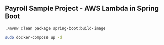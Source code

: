 ## Payroll Sample Project - AWS Lambda in Spring Boot

```bash
./mvnw clean package spring-boot:build-image
```

```bash
sudo docker-compose up -d
```
